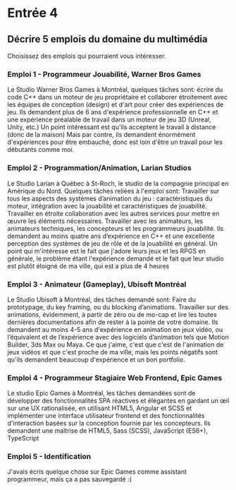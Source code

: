 # Entrée 4
## Décrire 5 emplois du domaine du multimédia
Choisissez des emplois qui pourraient vous intéresser. 

### Emploi 1 - Programmeur Jouabilité, Warner Bros Games
Le Studio Warner Bros Games à Montréal, quelques tâches sont: écrire du code C++ dans un moteur de jeu propriétaire et collaborer étroitement avec les équipes de conception (design) et d'art pour créer des expériences de jeu. Ils demandent plus de 6 ans d'expérience professionnelle en C++ et une expérience préalable de travail dans un moteur de jeu 3D (Unreal, Unity, etc.) Un point intéressant est qu'ils acceptent le travail à distance (donc de la maison) Mais par contre, ils demandent énormément d'expériences pour être embauché, donc est loin d'être un travail pour les débutants comme moi.

### Emploi 2 - Programmation/Animation, Larian Studios
Le Studio Larian à Québec à St-Roch, le studio de la compagnie principal en Amérique du Nord. Quelques tâches reliées à l'emploi sont: Travailler sur tous les aspects des systèmes d’animation du jeu : caractéristiques du moteur, intégration avec la jouabilité et caractéristiques de jouabilité. Travailler en étroite collaboration avec les autres services pour mettre en œuvre les éléments nécessaires. Travailler avec les animateurs, les animateurs techniques, les concepteurs et les programmeurs jouabilité. Ils demandent au moins quatre ans d’expérience en C++ et une excellente perception des systèmes de jeu de rôle et de la jouabilité en général. Un point qui m'intéresse est le fait que j'adore leurs jeux et les RPGS en générale, le problème étant l'expérience demandé et le fait que leur studio est plutôt éloigné de ma ville, qui est a plus de 4 heures

### Emploi 3 - Animateur (Gameplay), Ubisoft Montréal
Le Studio Ubisoft à Montréal, des tâches demandé sont: Faire du prototypage, du key framing, ou du blocking d’animations. Travailler sur des animations, évidemment, à partir de zéro ou de mo-cap et lire les toutes dernières documentations afin de rester à la pointe de votre domaine. Ils demandent au moins  4-5 ans d'expérience en animation en jeux vidéo, ou l’équivalent et de l’expérience avec des logiciels d’animation tels que Motion Builder, 3ds Max ou Maya. Ce que j'aime, c'est que c'est de l'animation de jeux vidéos et que c'est proche de ma ville, mais les points négatifs sont qu'ils demandent beaucoup d'expérience et un bon portfolio.

### Emploi 4 - Programmeur Stagiaire Web Frontend, Epic Games
Le studio Epic Games à Montréal, les tâches demandées sont de développer des fonctionnalités SPA réactives et élégantes en gardant un œil sur une UX rationalisée, en utilisant HTML5, Angular et SCSS et implémenter une interface utilisateur frontend et des fonctionnalités d'interaction basées sur la conception fournie par les concepteurs. Ils demandent une maîtrise de HTML5, Sass (SCSS), JavaScript (ES6+), TypeScript

### Emploi 5 - Identification
J'avais écris quelque chose sur Epic Games comme assistant programmeur, mais ça a pas sauvegardé :(


